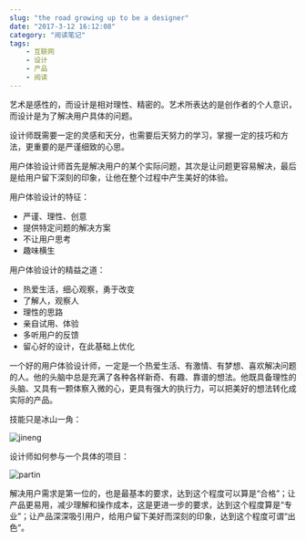 ```yaml
---
slug: "the road growing up to be a designer"
date: "2017-3-12 16:12:08"
category: "阅读笔记"
tags:
    - 互联网
    - 设计
    - 产品
    - 阅读
---
```

艺术是感性的，而设计是相对理性、精密的。艺术所表达的是创作者的个人意识，而设计是为了解决用户具体的问题。

设计师既需要一定的灵感和天分，也需要后天努力的学习，掌握一定的技巧和方法，更重要的是严谨细致的心思。

用户体验设计师首先是解决用户的某个实际问题，其次是让问题更容易解决，最后是给用户留下深刻的印象，让他在整个过程中产生美好的体验。

用户体验设计的特征：

- 严谨、理性、创意
- 提供特定问题的解决方案
- 不让用户思考
- 趣味横生

用户体验设计的精益之道：

- 热爱生活，细心观察，勇于改变
- 了解人，观察人
- 理性的思路
- 亲自试用、体验
- 多听用户的反馈
- 留心好的设计，在此基础上优化

一个好的用户体验设计师，一定是一个热爱生活、有激情、有梦想、喜欢解决问题的人。他的头脑中总是充满了各种各样新奇、有趣、靠谱的想法。他既具备理性的头脑、又具有一颗体察入微的心，更具有强大的执行力，可以把美好的想法转化成实际的产品。

技能只是冰山一角：

![jineng](/images/jineng.png)

设计师如何参与一个具体的项目：

![partin](/images/partin.png)

解决用户需求是第一位的，也是最基本的要求，达到这个程度可以算是“合格”；让产品更易用，减少理解和操作成本，这是更进一步的要求，达到这个程度算是“专业”；让产品深深吸引用户，给用户留下美好而深刻的印象，达到这个程度可谓“出色”。